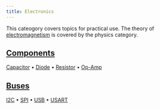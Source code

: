 ```yaml
---
title: Electronics
---
```


This cateogory covers topics for practical use. The theory of [electromagnetism](electromagnetism.html) is covered by the physics category.

## [**Components**](component.html)
[Capacitor](capacitor.html) • [Diode](diode.html) • [Resistor](resistor.html) • [Op-Amp](op-amp.html)

## [**Buses**](bus.html)
[I2C](i2c.html) • [SPI](spi.html) • [USB](usb.html) • [USART](usart.html)

